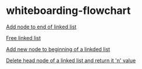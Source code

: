 # whiteboarding-flowchart

[Add node to end of linked list](https://viewer.diagrams.net/?tags=%7B%7D&target=blank&highlight=0000ff&edit=_blank&layers=1&nav=1&title=add%20node%20to%20end%20of%20linked%20list.drawio#Uhttps%3A%2F%2Fraw.githubusercontent.com%2Ftenyapious%2Fwhiteboarding-flowchart%2Fmain%2Fadd%2520node%2520to%2520end%2520of%2520linked%2520list.drawio)

[Free linked list](https://viewer.diagrams.net/?tags=%7B%7D&highlight=0000ff&edit=_blank&layers=1&nav=1&title=free%20mem%20allocated%20for%20nodes.drawio#Uhttps%3A%2F%2Fraw.githubusercontent.com%2Ftenyapious%2Fwhiteboarding-flowchart%2Fmain%2Ffree%2520mem%2520allocated%2520for%2520nodes.drawio)

[Add new node to beginning of a linkded list](https://viewer.diagrams.net/?tags=%7B%7D&highlight=0000ff&edit=_blank&layers=1&nav=1&title=add%20new%20node%20to%20beginning%20of%20a%20linked%20list.drawio#Uhttps%3A%2F%2Fraw.githubusercontent.com%2Ftenyapious%2Fwhiteboarding-flowchart%2Fmain%2Fadd%2520new%2520node%2520to%2520beginning%2520of%2520a%2520linked%2520list.drawio)

[Delete head node of a linked list and return it 'n' value](https://viewer.diagrams.net/?tags=%7B%7D&highlight=0000ff&edit=_blank&layers=1&nav=1&title=delete%20linked%20list%20head%20and%20return%20it%20value.drawio#Uhttps%3A%2F%2Fraw.githubusercontent.com%2Ftenyapious%2Fwhiteboarding-flowchart%2Fmain%2Fdelete%2520linked%2520list%2520head%2520and%2520return%2520it%2520value.drawio)
